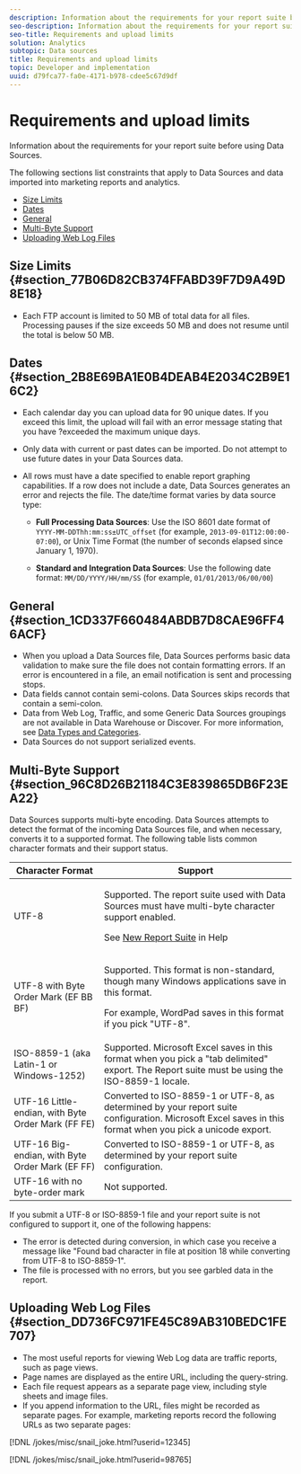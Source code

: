 ```yaml
---
description: Information about the requirements for your report suite before using Data Sources.
seo-description: Information about the requirements for your report suite before using Data Sources.
seo-title: Requirements and upload limits
solution: Analytics
subtopic: Data sources
title: Requirements and upload limits
topic: Developer and implementation
uuid: d79fca77-fa0e-4171-b978-cdee5c67d9df
---
```


# Requirements and upload limits

Information about the requirements for your report suite before using Data Sources.

The following sections list constraints that apply to Data Sources and data imported into marketing reports and analytics.

* [Size Limits](/help/import/c-data-sources/datasrc-requirements.md#section_77B06D82CB374FFABD39F7D9A49D8E18) 
* [Dates](/help/import/c-data-sources/datasrc-requirements.md#section_2B8E69BA1E0B4DEAB4E2034C2B9E16C2) 
* [General](/help/import/c-data-sources/datasrc-requirements.md#section_1CD337F660484ABDB7D8CAE96FF46ACF) 
* [Multi-Byte Support](/help/import/c-data-sources/datasrc-requirements.md#section_96C8D26B21184C3E839865DB6F23EA22) 
* [Uploading Web Log Files](/help/import/c-data-sources/datasrc-requirements.md#section_DD736FC971FE45C89AB310BEDC1FE707)

## Size Limits {#section_77B06D82CB374FFABD39F7D9A49D8E18}

* Each FTP account is limited to 50 MB of total data for all files. Processing pauses if the size exceeds 50 MB and does not resume until the total is below 50 MB.

## Dates {#section_2B8E69BA1E0B4DEAB4E2034C2B9E16C2}

* Each calendar day you can upload data for 90 unique dates. If you exceed this limit, the upload will fail with an error message stating that you have ?exceeded the maximum unique days. 
* Only data with current or past dates can be imported. Do not attempt to use future dates in your Data Sources data. 
* All rows must have a date specified to enable report graphing capabilities. If a row does not include a date, Data Sources generates an error and rejects the file. The date/time format varies by data source type:

    * **Full Processing Data Sources**: Use the ISO 8601 date format of `YYYY-MM-DDThh:mm:ss±UTC_offset` (for example, `2013-09-01T12:00:00-07:00`), or Unix Time Format (the number of seconds elapsed since January 1, 1970). 
    
    * **Standard and Integration Data Sources**: Use the following date format: `MM/DD/YYYY/HH/mm/SS` (for example, `01/01/2013/06/00/00`)

## General {#section_1CD337F660484ABDB7D8CAE96FF46ACF}

* When you upload a Data Sources file, Data Sources performs basic data validation to make sure the file does not contain formatting errors. If an error is encountered in a file, an email notification is sent and processing stops. 
* Data fields cannot contain semi-colons. Data Sources skips records that contain a semi-colon. 
* Data from Web Log, Traffic, and some Generic Data Sources groupings are not available in Data Warehouse or Discover. For more information, see [Data Types and Categories](/help/import/c-data-sources/c-datasrc-types/datasrc-categories.md). 
* Data Sources do not support serialized events.

## Multi-Byte Support {#section_96C8D26B21184C3E839865DB6F23EA22}

Data Sources supports multi-byte encoding. Data Sources attempts to detect the format of the incoming Data Sources file, and when necessary, converts it to a supported format. The following table lists common character formats and their support status. 

<table id="table_F9E685D7EEAB49A9ABAD622AE630EC21"> 
 <thead> 
  <tr> 
   <th colname="col1" class="entry"> Character Format </th> 
   <th colname="col2" class="entry"> Support </th> 
  </tr> 
 </thead>
 <tbody> 
  <tr> 
   <td colname="col1"> UTF-8 </td> 
   <td colname="col2"> <p>Supported. The report suite used with Data Sources must have multi-byte character support enabled. </p> <p>See <a href="https://marketing.adobe.com/resources/help/en_US/reference/new_report_suite.html"  > New Report Suite</a> in Help </p> </td> 
  </tr> 
  <tr> 
   <td colname="col1"> UTF-8 with Byte Order Mark (EF BB BF) </td> 
   <td colname="col2"> <p>Supported. This format is non-standard, though many Windows applications save in this format. </p> <p>For example, WordPad saves in this format if you pick "UTF-8". </p> </td> 
  </tr> 
  <tr> 
   <td colname="col1"> ISO-8859-1 (aka Latin-1 or Windows-1252) </td> 
   <td colname="col2"> Supported. Microsoft Excel saves in this format when you pick a "tab delimited" export. The Report suite must be using the ISO-8859-1 locale. </td> 
  </tr> 
  <tr> 
   <td colname="col1"> UTF-16 Little-endian, with Byte Order Mark (FF FE) </td> 
   <td colname="col2"> Converted to ISO-8859-1 or UTF-8, as determined by your report suite configuration. Microsoft Excel saves in this format when you pick a unicode export. </td> 
  </tr> 
  <tr> 
   <td colname="col1"> UTF-16 Big-endian, with Byte Order Mark (EF FF) </td> 
   <td colname="col2"> Converted to ISO-8859-1 or UTF-8, as determined by your report suite configuration. </td> 
  </tr> 
  <tr> 
   <td colname="col1"> UTF-16 with no byte-order mark </td> 
   <td colname="col2"> Not supported. </td> 
  </tr> 
 </tbody> 
</table>

If you submit a UTF-8 or ISO-8859-1 file and your report suite is not configured to support it, one of the following happens:

* The error is detected during conversion, in which case you receive a message like "Found bad character in file at position 18 while converting from UTF-8 to ISO-8859-1". 
* The file is processed with no errors, but you see garbled data in the report.

## Uploading Web Log Files {#section_DD736FC971FE45C89AB310BEDC1FE707}

* The most useful reports for viewing Web Log data are traffic reports, such as page views. 
* Page names are displayed as the entire URL, including the query-string. 
* Each file request appears as a separate page view, including style sheets and image files. 
* If you append information to the URL, files might be recorded as separate pages. For example, marketing reports record the following URLs as two separate pages:

[!DNL /jokes/misc/snail_joke.html?userid=12345]

[!DNL /jokes/misc/snail_joke.html?userid=98765] 
